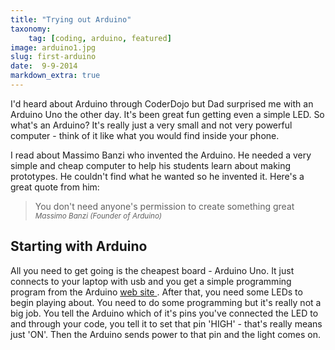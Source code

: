 ```yaml
---
title: "Trying out Arduino"
taxonomy:
    tag: [coding, arduino, featured]
image: arduino1.jpg
slug: first-arduino
date:  9-9-2014
markdown_extra: true
---
```


I'd heard about Arduino through CoderDojo but Dad surprised me with an Arduino Uno the other day. It's been great fun getting even a simple LED. So what's an Arduino? It's really just a very small and not very powerful computer - think of it like what you would find inside your phone.


 I read about Massimo Banzi who invented the Arduino. He needed a very simple and cheap computer to help his students learn about making prototypes.  He couldn't find what he wanted so he invented it. Here's a great quote from him:

>You don't need anyone's permission to create something great
><small><cite>Massimo Banzi (Founder of Arduino)</cite></small>

## Starting with Arduino

All you need to get going is the cheapest board - Arduino Uno. It just connects to your laptop with usb and you get a simple programming program from the Arduino [web site ](http://www.arduino.cc). After that, you need some LEDs to begin playing about.
You need to do some programming but it's really not a big job. You tell the Arduino which of it's pins you've connected the LED to and through your code, you tell it to set that pin 'HIGH' - that's really means just 'ON'. Then the Arduino sends power to that pin and the light comes on.
